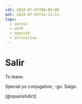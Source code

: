 ```yaml
---
cdt: 2024-07-01T00:00:00
mdt: 2024-07-03T14:11:11
tags:
  - zettel
  - verb
  - spanish
  - infinitive
---
```


# Salir
 To leave.

Special yo conjugation, -go. Salgo.

 [@spanishdict]